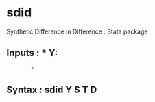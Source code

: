 # sdid
Synthetic Difference in Difference :  Stata package

## Inputs : * Y: 
            *

## Syntax : sdid Y S T D
